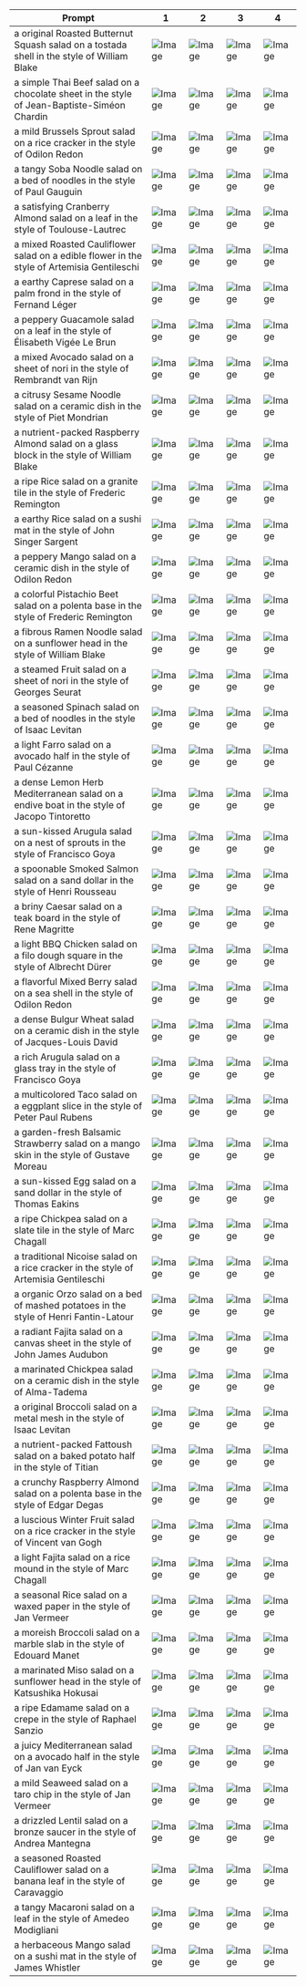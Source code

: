 | Prompt | 1 | 2 | 3 | 4 |
|-|-|-|-|-|
| a original Roasted Butternut Squash salad on a tostada shell in the style of William Blake | ![Image](https://salad-benchmark-public-assets.s3.us-east-2.amazonaws.com/sdxl/00d245dd-4c77-48a5-8829-5f372e62339f-0.jpg) | ![Image](https://salad-benchmark-public-assets.s3.us-east-2.amazonaws.com/sdxl/00d245dd-4c77-48a5-8829-5f372e62339f-1.jpg) | ![Image](https://salad-benchmark-public-assets.s3.us-east-2.amazonaws.com/sdxl/00d245dd-4c77-48a5-8829-5f372e62339f-2.jpg) | ![Image](https://salad-benchmark-public-assets.s3.us-east-2.amazonaws.com/sdxl/00d245dd-4c77-48a5-8829-5f372e62339f-3.jpg) |
| a simple Thai Beef salad on a chocolate sheet in the style of Jean-Baptiste-Siméon Chardin | ![Image](https://salad-benchmark-public-assets.s3.us-east-2.amazonaws.com/sdxl/35adc6d9-9a5d-4ed1-8591-17f585d11b62-0.jpg) | ![Image](https://salad-benchmark-public-assets.s3.us-east-2.amazonaws.com/sdxl/35adc6d9-9a5d-4ed1-8591-17f585d11b62-1.jpg) | ![Image](https://salad-benchmark-public-assets.s3.us-east-2.amazonaws.com/sdxl/35adc6d9-9a5d-4ed1-8591-17f585d11b62-2.jpg) | ![Image](https://salad-benchmark-public-assets.s3.us-east-2.amazonaws.com/sdxl/35adc6d9-9a5d-4ed1-8591-17f585d11b62-3.jpg) |
| a mild Brussels Sprout salad on a rice cracker in the style of Odilon Redon | ![Image](https://salad-benchmark-public-assets.s3.us-east-2.amazonaws.com/sdxl/00986405-164c-41c1-a52e-9a510234696e-0.jpg) | ![Image](https://salad-benchmark-public-assets.s3.us-east-2.amazonaws.com/sdxl/00986405-164c-41c1-a52e-9a510234696e-1.jpg) | ![Image](https://salad-benchmark-public-assets.s3.us-east-2.amazonaws.com/sdxl/00986405-164c-41c1-a52e-9a510234696e-2.jpg) | ![Image](https://salad-benchmark-public-assets.s3.us-east-2.amazonaws.com/sdxl/00986405-164c-41c1-a52e-9a510234696e-3.jpg) |
| a tangy Soba Noodle salad on a bed of noodles in the style of Paul Gauguin | ![Image](https://salad-benchmark-public-assets.s3.us-east-2.amazonaws.com/sdxl/3192580f-3d9a-4bab-8139-c71920a4ea4e-0.jpg) | ![Image](https://salad-benchmark-public-assets.s3.us-east-2.amazonaws.com/sdxl/3192580f-3d9a-4bab-8139-c71920a4ea4e-1.jpg) | ![Image](https://salad-benchmark-public-assets.s3.us-east-2.amazonaws.com/sdxl/3192580f-3d9a-4bab-8139-c71920a4ea4e-2.jpg) | ![Image](https://salad-benchmark-public-assets.s3.us-east-2.amazonaws.com/sdxl/3192580f-3d9a-4bab-8139-c71920a4ea4e-3.jpg) |
| a satisfying Cranberry Almond salad on a leaf in the style of Toulouse-Lautrec | ![Image](https://salad-benchmark-public-assets.s3.us-east-2.amazonaws.com/sdxl/11bfc70e-6e05-4668-abf7-1f2a13a3f2f3-0.jpg) | ![Image](https://salad-benchmark-public-assets.s3.us-east-2.amazonaws.com/sdxl/11bfc70e-6e05-4668-abf7-1f2a13a3f2f3-1.jpg) | ![Image](https://salad-benchmark-public-assets.s3.us-east-2.amazonaws.com/sdxl/11bfc70e-6e05-4668-abf7-1f2a13a3f2f3-2.jpg) | ![Image](https://salad-benchmark-public-assets.s3.us-east-2.amazonaws.com/sdxl/11bfc70e-6e05-4668-abf7-1f2a13a3f2f3-3.jpg) |
| a mixed Roasted Cauliflower salad on a edible flower in the style of Artemisia Gentileschi | ![Image](https://salad-benchmark-public-assets.s3.us-east-2.amazonaws.com/sdxl/a2d0475c-cbc7-4ac5-8427-248df92c15de-0.jpg) | ![Image](https://salad-benchmark-public-assets.s3.us-east-2.amazonaws.com/sdxl/a2d0475c-cbc7-4ac5-8427-248df92c15de-1.jpg) | ![Image](https://salad-benchmark-public-assets.s3.us-east-2.amazonaws.com/sdxl/a2d0475c-cbc7-4ac5-8427-248df92c15de-2.jpg) | ![Image](https://salad-benchmark-public-assets.s3.us-east-2.amazonaws.com/sdxl/a2d0475c-cbc7-4ac5-8427-248df92c15de-3.jpg) |
| a earthy Caprese salad on a palm frond in the style of Fernand Léger | ![Image](https://salad-benchmark-public-assets.s3.us-east-2.amazonaws.com/sdxl/d04fa7a5-d8fa-4d83-b2bc-706d5211be40-0.jpg) | ![Image](https://salad-benchmark-public-assets.s3.us-east-2.amazonaws.com/sdxl/d04fa7a5-d8fa-4d83-b2bc-706d5211be40-1.jpg) | ![Image](https://salad-benchmark-public-assets.s3.us-east-2.amazonaws.com/sdxl/d04fa7a5-d8fa-4d83-b2bc-706d5211be40-2.jpg) | ![Image](https://salad-benchmark-public-assets.s3.us-east-2.amazonaws.com/sdxl/d04fa7a5-d8fa-4d83-b2bc-706d5211be40-3.jpg) |
| a peppery Guacamole salad on a leaf in the style of Élisabeth Vigée Le Brun | ![Image](https://salad-benchmark-public-assets.s3.us-east-2.amazonaws.com/sdxl/2094da78-16e7-4c80-93d9-a70e9b18f2c7-0.jpg) | ![Image](https://salad-benchmark-public-assets.s3.us-east-2.amazonaws.com/sdxl/2094da78-16e7-4c80-93d9-a70e9b18f2c7-1.jpg) | ![Image](https://salad-benchmark-public-assets.s3.us-east-2.amazonaws.com/sdxl/2094da78-16e7-4c80-93d9-a70e9b18f2c7-2.jpg) | ![Image](https://salad-benchmark-public-assets.s3.us-east-2.amazonaws.com/sdxl/2094da78-16e7-4c80-93d9-a70e9b18f2c7-3.jpg) |
| a mixed Avocado salad on a sheet of nori in the style of Rembrandt van Rijn | ![Image](https://salad-benchmark-public-assets.s3.us-east-2.amazonaws.com/sdxl/0b3dec74-e628-4a9c-bce1-6639f8a77967-0.jpg) | ![Image](https://salad-benchmark-public-assets.s3.us-east-2.amazonaws.com/sdxl/0b3dec74-e628-4a9c-bce1-6639f8a77967-1.jpg) | ![Image](https://salad-benchmark-public-assets.s3.us-east-2.amazonaws.com/sdxl/0b3dec74-e628-4a9c-bce1-6639f8a77967-2.jpg) | ![Image](https://salad-benchmark-public-assets.s3.us-east-2.amazonaws.com/sdxl/0b3dec74-e628-4a9c-bce1-6639f8a77967-3.jpg) |
| a citrusy Sesame Noodle salad on a ceramic dish in the style of Piet Mondrian | ![Image](https://salad-benchmark-public-assets.s3.us-east-2.amazonaws.com/sdxl/ab9010de-8428-4399-9575-9fc7f0fb4976-0.jpg) | ![Image](https://salad-benchmark-public-assets.s3.us-east-2.amazonaws.com/sdxl/ab9010de-8428-4399-9575-9fc7f0fb4976-1.jpg) | ![Image](https://salad-benchmark-public-assets.s3.us-east-2.amazonaws.com/sdxl/ab9010de-8428-4399-9575-9fc7f0fb4976-2.jpg) | ![Image](https://salad-benchmark-public-assets.s3.us-east-2.amazonaws.com/sdxl/ab9010de-8428-4399-9575-9fc7f0fb4976-3.jpg) |
| a nutrient-packed Raspberry Almond salad on a glass block in the style of William Blake | ![Image](https://salad-benchmark-public-assets.s3.us-east-2.amazonaws.com/sdxl/31b9b15f-adff-4d10-9029-a4a40a38ece2-0.jpg) | ![Image](https://salad-benchmark-public-assets.s3.us-east-2.amazonaws.com/sdxl/31b9b15f-adff-4d10-9029-a4a40a38ece2-1.jpg) | ![Image](https://salad-benchmark-public-assets.s3.us-east-2.amazonaws.com/sdxl/31b9b15f-adff-4d10-9029-a4a40a38ece2-2.jpg) | ![Image](https://salad-benchmark-public-assets.s3.us-east-2.amazonaws.com/sdxl/31b9b15f-adff-4d10-9029-a4a40a38ece2-3.jpg) |
| a ripe Rice salad on a granite tile in the style of Frederic Remington | ![Image](https://salad-benchmark-public-assets.s3.us-east-2.amazonaws.com/sdxl/1860eb64-d4cb-426e-acdf-088d6c5b1d26-0.jpg) | ![Image](https://salad-benchmark-public-assets.s3.us-east-2.amazonaws.com/sdxl/1860eb64-d4cb-426e-acdf-088d6c5b1d26-1.jpg) | ![Image](https://salad-benchmark-public-assets.s3.us-east-2.amazonaws.com/sdxl/1860eb64-d4cb-426e-acdf-088d6c5b1d26-2.jpg) | ![Image](https://salad-benchmark-public-assets.s3.us-east-2.amazonaws.com/sdxl/1860eb64-d4cb-426e-acdf-088d6c5b1d26-3.jpg) |
| a earthy Rice salad on a sushi mat in the style of John Singer Sargent | ![Image](https://salad-benchmark-public-assets.s3.us-east-2.amazonaws.com/sdxl/ed94b47a-8904-4f8a-a5a8-1eb7b271f914-0.jpg) | ![Image](https://salad-benchmark-public-assets.s3.us-east-2.amazonaws.com/sdxl/ed94b47a-8904-4f8a-a5a8-1eb7b271f914-1.jpg) | ![Image](https://salad-benchmark-public-assets.s3.us-east-2.amazonaws.com/sdxl/ed94b47a-8904-4f8a-a5a8-1eb7b271f914-2.jpg) | ![Image](https://salad-benchmark-public-assets.s3.us-east-2.amazonaws.com/sdxl/ed94b47a-8904-4f8a-a5a8-1eb7b271f914-3.jpg) |
| a peppery Mango salad on a ceramic dish in the style of Odilon Redon | ![Image](https://salad-benchmark-public-assets.s3.us-east-2.amazonaws.com/sdxl/53b0990b-2d23-412c-b5e4-85bd0f38daf7-0.jpg) | ![Image](https://salad-benchmark-public-assets.s3.us-east-2.amazonaws.com/sdxl/53b0990b-2d23-412c-b5e4-85bd0f38daf7-1.jpg) | ![Image](https://salad-benchmark-public-assets.s3.us-east-2.amazonaws.com/sdxl/53b0990b-2d23-412c-b5e4-85bd0f38daf7-2.jpg) | ![Image](https://salad-benchmark-public-assets.s3.us-east-2.amazonaws.com/sdxl/53b0990b-2d23-412c-b5e4-85bd0f38daf7-3.jpg) |
| a colorful Pistachio Beet salad on a polenta base in the style of Frederic Remington | ![Image](https://salad-benchmark-public-assets.s3.us-east-2.amazonaws.com/sdxl/1109fe0e-2aa1-4d99-bea2-83cb5c16c27e-0.jpg) | ![Image](https://salad-benchmark-public-assets.s3.us-east-2.amazonaws.com/sdxl/1109fe0e-2aa1-4d99-bea2-83cb5c16c27e-1.jpg) | ![Image](https://salad-benchmark-public-assets.s3.us-east-2.amazonaws.com/sdxl/1109fe0e-2aa1-4d99-bea2-83cb5c16c27e-2.jpg) | ![Image](https://salad-benchmark-public-assets.s3.us-east-2.amazonaws.com/sdxl/1109fe0e-2aa1-4d99-bea2-83cb5c16c27e-3.jpg) |
| a fibrous Ramen Noodle salad on a sunflower head in the style of William Blake | ![Image](https://salad-benchmark-public-assets.s3.us-east-2.amazonaws.com/sdxl/1485e262-5a9a-4293-9955-9ab8355a7877-0.jpg) | ![Image](https://salad-benchmark-public-assets.s3.us-east-2.amazonaws.com/sdxl/1485e262-5a9a-4293-9955-9ab8355a7877-1.jpg) | ![Image](https://salad-benchmark-public-assets.s3.us-east-2.amazonaws.com/sdxl/1485e262-5a9a-4293-9955-9ab8355a7877-2.jpg) | ![Image](https://salad-benchmark-public-assets.s3.us-east-2.amazonaws.com/sdxl/1485e262-5a9a-4293-9955-9ab8355a7877-3.jpg) |
| a steamed Fruit salad on a sheet of nori in the style of Georges Seurat | ![Image](https://salad-benchmark-public-assets.s3.us-east-2.amazonaws.com/sdxl/7499b5be-64d9-4dc1-ba4b-f9a0e82801ed-0.jpg) | ![Image](https://salad-benchmark-public-assets.s3.us-east-2.amazonaws.com/sdxl/7499b5be-64d9-4dc1-ba4b-f9a0e82801ed-1.jpg) | ![Image](https://salad-benchmark-public-assets.s3.us-east-2.amazonaws.com/sdxl/7499b5be-64d9-4dc1-ba4b-f9a0e82801ed-2.jpg) | ![Image](https://salad-benchmark-public-assets.s3.us-east-2.amazonaws.com/sdxl/7499b5be-64d9-4dc1-ba4b-f9a0e82801ed-3.jpg) |
| a seasoned Spinach salad on a bed of noodles in the style of Isaac Levitan | ![Image](https://salad-benchmark-public-assets.s3.us-east-2.amazonaws.com/sdxl/4023c46f-0587-47e1-b3d2-5ad21ef1c4ee-0.jpg) | ![Image](https://salad-benchmark-public-assets.s3.us-east-2.amazonaws.com/sdxl/4023c46f-0587-47e1-b3d2-5ad21ef1c4ee-1.jpg) | ![Image](https://salad-benchmark-public-assets.s3.us-east-2.amazonaws.com/sdxl/4023c46f-0587-47e1-b3d2-5ad21ef1c4ee-2.jpg) | ![Image](https://salad-benchmark-public-assets.s3.us-east-2.amazonaws.com/sdxl/4023c46f-0587-47e1-b3d2-5ad21ef1c4ee-3.jpg) |
| a light Farro salad on a avocado half in the style of Paul Cézanne | ![Image](https://salad-benchmark-public-assets.s3.us-east-2.amazonaws.com/sdxl/cba48dca-b231-4503-9d27-ce94d48d50ad-0.jpg) | ![Image](https://salad-benchmark-public-assets.s3.us-east-2.amazonaws.com/sdxl/cba48dca-b231-4503-9d27-ce94d48d50ad-1.jpg) | ![Image](https://salad-benchmark-public-assets.s3.us-east-2.amazonaws.com/sdxl/cba48dca-b231-4503-9d27-ce94d48d50ad-2.jpg) | ![Image](https://salad-benchmark-public-assets.s3.us-east-2.amazonaws.com/sdxl/cba48dca-b231-4503-9d27-ce94d48d50ad-3.jpg) |
| a dense Lemon Herb Mediterranean salad on a endive boat in the style of Jacopo Tintoretto | ![Image](https://salad-benchmark-public-assets.s3.us-east-2.amazonaws.com/sdxl/21431543-928f-4ea1-9ee7-16c6f5a43d79-0.jpg) | ![Image](https://salad-benchmark-public-assets.s3.us-east-2.amazonaws.com/sdxl/21431543-928f-4ea1-9ee7-16c6f5a43d79-1.jpg) | ![Image](https://salad-benchmark-public-assets.s3.us-east-2.amazonaws.com/sdxl/21431543-928f-4ea1-9ee7-16c6f5a43d79-2.jpg) | ![Image](https://salad-benchmark-public-assets.s3.us-east-2.amazonaws.com/sdxl/21431543-928f-4ea1-9ee7-16c6f5a43d79-3.jpg) |
| a sun-kissed Arugula salad on a nest of sprouts in the style of Francisco Goya | ![Image](https://salad-benchmark-public-assets.s3.us-east-2.amazonaws.com/sdxl/d7d6871a-2f98-41b2-bb8a-2bdf3043521b-0.jpg) | ![Image](https://salad-benchmark-public-assets.s3.us-east-2.amazonaws.com/sdxl/d7d6871a-2f98-41b2-bb8a-2bdf3043521b-1.jpg) | ![Image](https://salad-benchmark-public-assets.s3.us-east-2.amazonaws.com/sdxl/d7d6871a-2f98-41b2-bb8a-2bdf3043521b-2.jpg) | ![Image](https://salad-benchmark-public-assets.s3.us-east-2.amazonaws.com/sdxl/d7d6871a-2f98-41b2-bb8a-2bdf3043521b-3.jpg) |
| a spoonable Smoked Salmon salad on a sand dollar in the style of Henri Rousseau | ![Image](https://salad-benchmark-public-assets.s3.us-east-2.amazonaws.com/sdxl/42489478-b03e-40ae-87b6-eafc1ddaf0a8-0.jpg) | ![Image](https://salad-benchmark-public-assets.s3.us-east-2.amazonaws.com/sdxl/42489478-b03e-40ae-87b6-eafc1ddaf0a8-1.jpg) | ![Image](https://salad-benchmark-public-assets.s3.us-east-2.amazonaws.com/sdxl/42489478-b03e-40ae-87b6-eafc1ddaf0a8-2.jpg) | ![Image](https://salad-benchmark-public-assets.s3.us-east-2.amazonaws.com/sdxl/42489478-b03e-40ae-87b6-eafc1ddaf0a8-3.jpg) |
| a briny Caesar salad on a teak board in the style of Rene Magritte | ![Image](https://salad-benchmark-public-assets.s3.us-east-2.amazonaws.com/sdxl/89cf39bd-0c14-41cc-b046-6640cf3f0744-0.jpg) | ![Image](https://salad-benchmark-public-assets.s3.us-east-2.amazonaws.com/sdxl/89cf39bd-0c14-41cc-b046-6640cf3f0744-1.jpg) | ![Image](https://salad-benchmark-public-assets.s3.us-east-2.amazonaws.com/sdxl/89cf39bd-0c14-41cc-b046-6640cf3f0744-2.jpg) | ![Image](https://salad-benchmark-public-assets.s3.us-east-2.amazonaws.com/sdxl/89cf39bd-0c14-41cc-b046-6640cf3f0744-3.jpg) |
| a light BBQ Chicken salad on a filo dough square in the style of Albrecht Dürer | ![Image](https://salad-benchmark-public-assets.s3.us-east-2.amazonaws.com/sdxl/766cba70-531f-439e-bad5-2cb0a6a73866-0.jpg) | ![Image](https://salad-benchmark-public-assets.s3.us-east-2.amazonaws.com/sdxl/766cba70-531f-439e-bad5-2cb0a6a73866-1.jpg) | ![Image](https://salad-benchmark-public-assets.s3.us-east-2.amazonaws.com/sdxl/766cba70-531f-439e-bad5-2cb0a6a73866-2.jpg) | ![Image](https://salad-benchmark-public-assets.s3.us-east-2.amazonaws.com/sdxl/766cba70-531f-439e-bad5-2cb0a6a73866-3.jpg) |
| a flavorful Mixed Berry salad on a sea shell in the style of Odilon Redon | ![Image](https://salad-benchmark-public-assets.s3.us-east-2.amazonaws.com/sdxl/41097330-3bc8-4040-befa-0f0caf04b8fd-0.jpg) | ![Image](https://salad-benchmark-public-assets.s3.us-east-2.amazonaws.com/sdxl/41097330-3bc8-4040-befa-0f0caf04b8fd-1.jpg) | ![Image](https://salad-benchmark-public-assets.s3.us-east-2.amazonaws.com/sdxl/41097330-3bc8-4040-befa-0f0caf04b8fd-2.jpg) | ![Image](https://salad-benchmark-public-assets.s3.us-east-2.amazonaws.com/sdxl/41097330-3bc8-4040-befa-0f0caf04b8fd-3.jpg) |
| a dense Bulgur Wheat salad on a ceramic dish in the style of Jacques-Louis David | ![Image](https://salad-benchmark-public-assets.s3.us-east-2.amazonaws.com/sdxl/69ed6720-772c-42d1-bdfe-bdf817a100aa-0.jpg) | ![Image](https://salad-benchmark-public-assets.s3.us-east-2.amazonaws.com/sdxl/69ed6720-772c-42d1-bdfe-bdf817a100aa-1.jpg) | ![Image](https://salad-benchmark-public-assets.s3.us-east-2.amazonaws.com/sdxl/69ed6720-772c-42d1-bdfe-bdf817a100aa-2.jpg) | ![Image](https://salad-benchmark-public-assets.s3.us-east-2.amazonaws.com/sdxl/69ed6720-772c-42d1-bdfe-bdf817a100aa-3.jpg) |
| a rich Arugula salad on a glass tray in the style of Francisco Goya | ![Image](https://salad-benchmark-public-assets.s3.us-east-2.amazonaws.com/sdxl/cf6d6d7f-7259-4d4d-9e83-8df1d3db0ffc-0.jpg) | ![Image](https://salad-benchmark-public-assets.s3.us-east-2.amazonaws.com/sdxl/cf6d6d7f-7259-4d4d-9e83-8df1d3db0ffc-1.jpg) | ![Image](https://salad-benchmark-public-assets.s3.us-east-2.amazonaws.com/sdxl/cf6d6d7f-7259-4d4d-9e83-8df1d3db0ffc-2.jpg) | ![Image](https://salad-benchmark-public-assets.s3.us-east-2.amazonaws.com/sdxl/cf6d6d7f-7259-4d4d-9e83-8df1d3db0ffc-3.jpg) |
| a multicolored Taco salad on a eggplant slice in the style of Peter Paul Rubens | ![Image](https://salad-benchmark-public-assets.s3.us-east-2.amazonaws.com/sdxl/d4b052e3-ab34-4e63-8e91-aa90b757c16e-0.jpg) | ![Image](https://salad-benchmark-public-assets.s3.us-east-2.amazonaws.com/sdxl/d4b052e3-ab34-4e63-8e91-aa90b757c16e-1.jpg) | ![Image](https://salad-benchmark-public-assets.s3.us-east-2.amazonaws.com/sdxl/d4b052e3-ab34-4e63-8e91-aa90b757c16e-2.jpg) | ![Image](https://salad-benchmark-public-assets.s3.us-east-2.amazonaws.com/sdxl/d4b052e3-ab34-4e63-8e91-aa90b757c16e-3.jpg) |
| a garden-fresh Balsamic Strawberry salad on a mango skin in the style of Gustave Moreau | ![Image](https://salad-benchmark-public-assets.s3.us-east-2.amazonaws.com/sdxl/ef35a3d3-fdbf-44a3-be94-96146d658f2f-0.jpg) | ![Image](https://salad-benchmark-public-assets.s3.us-east-2.amazonaws.com/sdxl/ef35a3d3-fdbf-44a3-be94-96146d658f2f-1.jpg) | ![Image](https://salad-benchmark-public-assets.s3.us-east-2.amazonaws.com/sdxl/ef35a3d3-fdbf-44a3-be94-96146d658f2f-2.jpg) | ![Image](https://salad-benchmark-public-assets.s3.us-east-2.amazonaws.com/sdxl/ef35a3d3-fdbf-44a3-be94-96146d658f2f-3.jpg) |
| a sun-kissed Egg salad on a sand dollar in the style of Thomas Eakins | ![Image](https://salad-benchmark-public-assets.s3.us-east-2.amazonaws.com/sdxl/e14829fc-2946-4350-8b17-13212113fb7a-0.jpg) | ![Image](https://salad-benchmark-public-assets.s3.us-east-2.amazonaws.com/sdxl/e14829fc-2946-4350-8b17-13212113fb7a-1.jpg) | ![Image](https://salad-benchmark-public-assets.s3.us-east-2.amazonaws.com/sdxl/e14829fc-2946-4350-8b17-13212113fb7a-2.jpg) | ![Image](https://salad-benchmark-public-assets.s3.us-east-2.amazonaws.com/sdxl/e14829fc-2946-4350-8b17-13212113fb7a-3.jpg) |
| a ripe Chickpea salad on a slate tile in the style of Marc Chagall | ![Image](https://salad-benchmark-public-assets.s3.us-east-2.amazonaws.com/sdxl/139ab2ca-aba5-4009-9191-1d0dcb1e2121-0.jpg) | ![Image](https://salad-benchmark-public-assets.s3.us-east-2.amazonaws.com/sdxl/139ab2ca-aba5-4009-9191-1d0dcb1e2121-1.jpg) | ![Image](https://salad-benchmark-public-assets.s3.us-east-2.amazonaws.com/sdxl/139ab2ca-aba5-4009-9191-1d0dcb1e2121-2.jpg) | ![Image](https://salad-benchmark-public-assets.s3.us-east-2.amazonaws.com/sdxl/139ab2ca-aba5-4009-9191-1d0dcb1e2121-3.jpg) |
| a traditional Nicoise salad on a rice cracker in the style of Artemisia Gentileschi | ![Image](https://salad-benchmark-public-assets.s3.us-east-2.amazonaws.com/sdxl/3338bbcb-8d6e-426d-b5fc-8b45bda60f8e-0.jpg) | ![Image](https://salad-benchmark-public-assets.s3.us-east-2.amazonaws.com/sdxl/3338bbcb-8d6e-426d-b5fc-8b45bda60f8e-1.jpg) | ![Image](https://salad-benchmark-public-assets.s3.us-east-2.amazonaws.com/sdxl/3338bbcb-8d6e-426d-b5fc-8b45bda60f8e-2.jpg) | ![Image](https://salad-benchmark-public-assets.s3.us-east-2.amazonaws.com/sdxl/3338bbcb-8d6e-426d-b5fc-8b45bda60f8e-3.jpg) |
| a organic Orzo salad on a bed of mashed potatoes in the style of Henri Fantin-Latour | ![Image](https://salad-benchmark-public-assets.s3.us-east-2.amazonaws.com/sdxl/f3f95b71-1f34-4fce-9aa2-ebb008ca7069-0.jpg) | ![Image](https://salad-benchmark-public-assets.s3.us-east-2.amazonaws.com/sdxl/f3f95b71-1f34-4fce-9aa2-ebb008ca7069-1.jpg) | ![Image](https://salad-benchmark-public-assets.s3.us-east-2.amazonaws.com/sdxl/f3f95b71-1f34-4fce-9aa2-ebb008ca7069-2.jpg) | ![Image](https://salad-benchmark-public-assets.s3.us-east-2.amazonaws.com/sdxl/f3f95b71-1f34-4fce-9aa2-ebb008ca7069-3.jpg) |
| a radiant Fajita salad on a canvas sheet in the style of John James Audubon | ![Image](https://salad-benchmark-public-assets.s3.us-east-2.amazonaws.com/sdxl/fa6be171-632f-49e5-9866-66b20a10f976-0.jpg) | ![Image](https://salad-benchmark-public-assets.s3.us-east-2.amazonaws.com/sdxl/fa6be171-632f-49e5-9866-66b20a10f976-1.jpg) | ![Image](https://salad-benchmark-public-assets.s3.us-east-2.amazonaws.com/sdxl/fa6be171-632f-49e5-9866-66b20a10f976-2.jpg) | ![Image](https://salad-benchmark-public-assets.s3.us-east-2.amazonaws.com/sdxl/fa6be171-632f-49e5-9866-66b20a10f976-3.jpg) |
| a marinated Chickpea salad on a ceramic dish in the style of Alma-Tadema | ![Image](https://salad-benchmark-public-assets.s3.us-east-2.amazonaws.com/sdxl/a39d695c-a77f-4ffe-be54-ede506a63a04-0.jpg) | ![Image](https://salad-benchmark-public-assets.s3.us-east-2.amazonaws.com/sdxl/a39d695c-a77f-4ffe-be54-ede506a63a04-1.jpg) | ![Image](https://salad-benchmark-public-assets.s3.us-east-2.amazonaws.com/sdxl/a39d695c-a77f-4ffe-be54-ede506a63a04-2.jpg) | ![Image](https://salad-benchmark-public-assets.s3.us-east-2.amazonaws.com/sdxl/a39d695c-a77f-4ffe-be54-ede506a63a04-3.jpg) |
| a original Broccoli salad on a metal mesh in the style of Isaac Levitan | ![Image](https://salad-benchmark-public-assets.s3.us-east-2.amazonaws.com/sdxl/99e7d4bf-3981-449e-befb-82c29352b62c-0.jpg) | ![Image](https://salad-benchmark-public-assets.s3.us-east-2.amazonaws.com/sdxl/99e7d4bf-3981-449e-befb-82c29352b62c-1.jpg) | ![Image](https://salad-benchmark-public-assets.s3.us-east-2.amazonaws.com/sdxl/99e7d4bf-3981-449e-befb-82c29352b62c-2.jpg) | ![Image](https://salad-benchmark-public-assets.s3.us-east-2.amazonaws.com/sdxl/99e7d4bf-3981-449e-befb-82c29352b62c-3.jpg) |
| a nutrient-packed Fattoush salad on a baked potato half in the style of Titian | ![Image](https://salad-benchmark-public-assets.s3.us-east-2.amazonaws.com/sdxl/9cc72953-86be-4058-a4c5-5adadb73aefc-0.jpg) | ![Image](https://salad-benchmark-public-assets.s3.us-east-2.amazonaws.com/sdxl/9cc72953-86be-4058-a4c5-5adadb73aefc-1.jpg) | ![Image](https://salad-benchmark-public-assets.s3.us-east-2.amazonaws.com/sdxl/9cc72953-86be-4058-a4c5-5adadb73aefc-2.jpg) | ![Image](https://salad-benchmark-public-assets.s3.us-east-2.amazonaws.com/sdxl/9cc72953-86be-4058-a4c5-5adadb73aefc-3.jpg) |
| a crunchy Raspberry Almond salad on a polenta base in the style of Edgar Degas | ![Image](https://salad-benchmark-public-assets.s3.us-east-2.amazonaws.com/sdxl/d90c5355-4737-4640-a079-27214e1bb55b-0.jpg) | ![Image](https://salad-benchmark-public-assets.s3.us-east-2.amazonaws.com/sdxl/d90c5355-4737-4640-a079-27214e1bb55b-1.jpg) | ![Image](https://salad-benchmark-public-assets.s3.us-east-2.amazonaws.com/sdxl/d90c5355-4737-4640-a079-27214e1bb55b-2.jpg) | ![Image](https://salad-benchmark-public-assets.s3.us-east-2.amazonaws.com/sdxl/d90c5355-4737-4640-a079-27214e1bb55b-3.jpg) |
| a luscious Winter Fruit salad on a rice cracker in the style of Vincent van Gogh | ![Image](https://salad-benchmark-public-assets.s3.us-east-2.amazonaws.com/sdxl/5a62d610-7dd1-44bb-92b2-dcf6a311094d-0.jpg) | ![Image](https://salad-benchmark-public-assets.s3.us-east-2.amazonaws.com/sdxl/5a62d610-7dd1-44bb-92b2-dcf6a311094d-1.jpg) | ![Image](https://salad-benchmark-public-assets.s3.us-east-2.amazonaws.com/sdxl/5a62d610-7dd1-44bb-92b2-dcf6a311094d-2.jpg) | ![Image](https://salad-benchmark-public-assets.s3.us-east-2.amazonaws.com/sdxl/5a62d610-7dd1-44bb-92b2-dcf6a311094d-3.jpg) |
| a light Fajita salad on a rice mound in the style of Marc Chagall | ![Image](https://salad-benchmark-public-assets.s3.us-east-2.amazonaws.com/sdxl/56c49071-c778-46ce-b890-90067d9cede7-0.jpg) | ![Image](https://salad-benchmark-public-assets.s3.us-east-2.amazonaws.com/sdxl/56c49071-c778-46ce-b890-90067d9cede7-1.jpg) | ![Image](https://salad-benchmark-public-assets.s3.us-east-2.amazonaws.com/sdxl/56c49071-c778-46ce-b890-90067d9cede7-2.jpg) | ![Image](https://salad-benchmark-public-assets.s3.us-east-2.amazonaws.com/sdxl/56c49071-c778-46ce-b890-90067d9cede7-3.jpg) |
| a seasonal Rice salad on a waxed paper in the style of Jan Vermeer | ![Image](https://salad-benchmark-public-assets.s3.us-east-2.amazonaws.com/sdxl/1ed7df5d-6b96-4471-9ca8-6bd71b53c1b8-0.jpg) | ![Image](https://salad-benchmark-public-assets.s3.us-east-2.amazonaws.com/sdxl/1ed7df5d-6b96-4471-9ca8-6bd71b53c1b8-1.jpg) | ![Image](https://salad-benchmark-public-assets.s3.us-east-2.amazonaws.com/sdxl/1ed7df5d-6b96-4471-9ca8-6bd71b53c1b8-2.jpg) | ![Image](https://salad-benchmark-public-assets.s3.us-east-2.amazonaws.com/sdxl/1ed7df5d-6b96-4471-9ca8-6bd71b53c1b8-3.jpg) |
| a moreish Broccoli salad on a marble slab in the style of Edouard Manet | ![Image](https://salad-benchmark-public-assets.s3.us-east-2.amazonaws.com/sdxl/afb7c618-d1dd-4823-8b57-3d0bf5b52163-0.jpg) | ![Image](https://salad-benchmark-public-assets.s3.us-east-2.amazonaws.com/sdxl/afb7c618-d1dd-4823-8b57-3d0bf5b52163-1.jpg) | ![Image](https://salad-benchmark-public-assets.s3.us-east-2.amazonaws.com/sdxl/afb7c618-d1dd-4823-8b57-3d0bf5b52163-2.jpg) | ![Image](https://salad-benchmark-public-assets.s3.us-east-2.amazonaws.com/sdxl/afb7c618-d1dd-4823-8b57-3d0bf5b52163-3.jpg) |
| a marinated Miso salad on a sunflower head in the style of Katsushika Hokusai | ![Image](https://salad-benchmark-public-assets.s3.us-east-2.amazonaws.com/sdxl/56ae361c-b280-4b47-9bed-321ddcd16ca3-0.jpg) | ![Image](https://salad-benchmark-public-assets.s3.us-east-2.amazonaws.com/sdxl/56ae361c-b280-4b47-9bed-321ddcd16ca3-1.jpg) | ![Image](https://salad-benchmark-public-assets.s3.us-east-2.amazonaws.com/sdxl/56ae361c-b280-4b47-9bed-321ddcd16ca3-2.jpg) | ![Image](https://salad-benchmark-public-assets.s3.us-east-2.amazonaws.com/sdxl/56ae361c-b280-4b47-9bed-321ddcd16ca3-3.jpg) |
| a ripe Edamame salad on a crepe in the style of Raphael Sanzio | ![Image](https://salad-benchmark-public-assets.s3.us-east-2.amazonaws.com/sdxl/02ffce81-2710-467f-95db-b86a0993bb1b-0.jpg) | ![Image](https://salad-benchmark-public-assets.s3.us-east-2.amazonaws.com/sdxl/02ffce81-2710-467f-95db-b86a0993bb1b-1.jpg) | ![Image](https://salad-benchmark-public-assets.s3.us-east-2.amazonaws.com/sdxl/02ffce81-2710-467f-95db-b86a0993bb1b-2.jpg) | ![Image](https://salad-benchmark-public-assets.s3.us-east-2.amazonaws.com/sdxl/02ffce81-2710-467f-95db-b86a0993bb1b-3.jpg) |
| a juicy Mediterranean salad on a avocado half in the style of Jan van Eyck | ![Image](https://salad-benchmark-public-assets.s3.us-east-2.amazonaws.com/sdxl/87568122-6f33-43b5-9d4c-3e6b6a5305eb-0.jpg) | ![Image](https://salad-benchmark-public-assets.s3.us-east-2.amazonaws.com/sdxl/87568122-6f33-43b5-9d4c-3e6b6a5305eb-1.jpg) | ![Image](https://salad-benchmark-public-assets.s3.us-east-2.amazonaws.com/sdxl/87568122-6f33-43b5-9d4c-3e6b6a5305eb-2.jpg) | ![Image](https://salad-benchmark-public-assets.s3.us-east-2.amazonaws.com/sdxl/87568122-6f33-43b5-9d4c-3e6b6a5305eb-3.jpg) |
| a mild Seaweed salad on a taro chip in the style of Jan Vermeer | ![Image](https://salad-benchmark-public-assets.s3.us-east-2.amazonaws.com/sdxl/15f1d78c-2e4c-4abb-a0b8-17907baf3b8c-0.jpg) | ![Image](https://salad-benchmark-public-assets.s3.us-east-2.amazonaws.com/sdxl/15f1d78c-2e4c-4abb-a0b8-17907baf3b8c-1.jpg) | ![Image](https://salad-benchmark-public-assets.s3.us-east-2.amazonaws.com/sdxl/15f1d78c-2e4c-4abb-a0b8-17907baf3b8c-2.jpg) | ![Image](https://salad-benchmark-public-assets.s3.us-east-2.amazonaws.com/sdxl/15f1d78c-2e4c-4abb-a0b8-17907baf3b8c-3.jpg) |
| a drizzled Lentil salad on a bronze saucer in the style of Andrea Mantegna | ![Image](https://salad-benchmark-public-assets.s3.us-east-2.amazonaws.com/sdxl/35ec68aa-96e9-4ff6-b3dd-589e9a42f0ac-0.jpg) | ![Image](https://salad-benchmark-public-assets.s3.us-east-2.amazonaws.com/sdxl/35ec68aa-96e9-4ff6-b3dd-589e9a42f0ac-1.jpg) | ![Image](https://salad-benchmark-public-assets.s3.us-east-2.amazonaws.com/sdxl/35ec68aa-96e9-4ff6-b3dd-589e9a42f0ac-2.jpg) | ![Image](https://salad-benchmark-public-assets.s3.us-east-2.amazonaws.com/sdxl/35ec68aa-96e9-4ff6-b3dd-589e9a42f0ac-3.jpg) |
| a seasoned Roasted Cauliflower salad on a banana leaf in the style of Caravaggio | ![Image](https://salad-benchmark-public-assets.s3.us-east-2.amazonaws.com/sdxl/ae515f8d-36bb-42f8-9e2c-4459435ea4d9-0.jpg) | ![Image](https://salad-benchmark-public-assets.s3.us-east-2.amazonaws.com/sdxl/ae515f8d-36bb-42f8-9e2c-4459435ea4d9-1.jpg) | ![Image](https://salad-benchmark-public-assets.s3.us-east-2.amazonaws.com/sdxl/ae515f8d-36bb-42f8-9e2c-4459435ea4d9-2.jpg) | ![Image](https://salad-benchmark-public-assets.s3.us-east-2.amazonaws.com/sdxl/ae515f8d-36bb-42f8-9e2c-4459435ea4d9-3.jpg) |
| a tangy Macaroni salad on a leaf in the style of Amedeo Modigliani | ![Image](https://salad-benchmark-public-assets.s3.us-east-2.amazonaws.com/sdxl/3643241e-d649-4855-b554-a0dc6c1fe421-0.jpg) | ![Image](https://salad-benchmark-public-assets.s3.us-east-2.amazonaws.com/sdxl/3643241e-d649-4855-b554-a0dc6c1fe421-1.jpg) | ![Image](https://salad-benchmark-public-assets.s3.us-east-2.amazonaws.com/sdxl/3643241e-d649-4855-b554-a0dc6c1fe421-2.jpg) | ![Image](https://salad-benchmark-public-assets.s3.us-east-2.amazonaws.com/sdxl/3643241e-d649-4855-b554-a0dc6c1fe421-3.jpg) |
| a herbaceous Mango salad on a sushi mat in the style of James Whistler | ![Image](https://salad-benchmark-public-assets.s3.us-east-2.amazonaws.com/sdxl/5e6d9d42-f5f2-4b55-b71a-a210448cf325-0.jpg) | ![Image](https://salad-benchmark-public-assets.s3.us-east-2.amazonaws.com/sdxl/5e6d9d42-f5f2-4b55-b71a-a210448cf325-1.jpg) | ![Image](https://salad-benchmark-public-assets.s3.us-east-2.amazonaws.com/sdxl/5e6d9d42-f5f2-4b55-b71a-a210448cf325-2.jpg) | ![Image](https://salad-benchmark-public-assets.s3.us-east-2.amazonaws.com/sdxl/5e6d9d42-f5f2-4b55-b71a-a210448cf325-3.jpg) |

